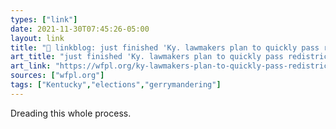 ```yaml
---
types: ["link"]
date: 2021-11-30T07:45:26-05:00
layout: link
title: "🔗 linkblog: just finished 'Ky. lawmakers plan to quickly pass redistricting maps – 89.3 WFPL News Louisville'"
art_title: "just finished 'Ky. lawmakers plan to quickly pass redistricting maps – 89.3 WFPL News Louisville"
art_link: "https://wfpl.org/ky-lawmakers-plan-to-quickly-pass-redistricting-maps/"
sources: ["wfpl.org"]
tags: ["Kentucky","elections","gerrymandering"]
---
```

Dreading this whole process.
